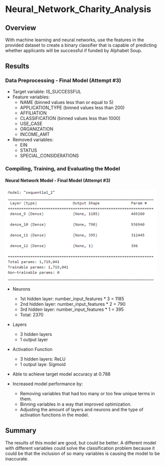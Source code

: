 # Neural_Network_Charity_Analysis

## Overview
With machine learning and neural networks, use the features in the provided dataset to create a binary classifier that is capable of predicting whether applicants will be successful if funded by Alphabet Soup.

## Results

### Data Preprocessing - Final Model (Attempt #3)
- Target variable: IS_SUCCESSFUL
- Feature variables: 
  - NAME (binned values less than or equal to 5)
  - APPLICATION_TYPE (binned values less than 200)
  - AFFILIATION
  - CLASSIFICATION (binned values less than 1000)
  - USE_CASE
  - ORGANIZATION
  - INCOME_AMT
- Removed variables:
  - EIN
  - STATUS
  - SPECIAL_CONSIDERATIONS
### Compiling, Training, and Evaluating the Model
#### Neural Network Model - Final Model (Attempt #3)

![nnd3](./Images/nnd3_3.png)
  - Neurons
    - 1st hidden layer: number_input_features * 3 = 1185  
    - 2nd hidden layer: number_input_features * 2 = 790
    - 3rd hidden layer: number_input_features * 1 = 395
    - Total: 2370
  - Layers
    - 3 hidden layers
    - 1 output layer
  - Activation Function
    - 3 hidden layers: ReLU
    - 1 output laye: Sigmoid  

- Able to achieve target model accuracy at 0.788
- Increased model performance by:
  - Removing variables that had too many or too few unique terms in them. 
  - Binning variables in a way that improved optimization.
  - Adjusting the amount of layers and neurons and the type of activation functions in the model.
   
## Summary
The results of this model are good, but could be better. A different model with different variables could solve the classification problem because it could be that the inclusion of so many variables is causing the model to be inaccurate.
